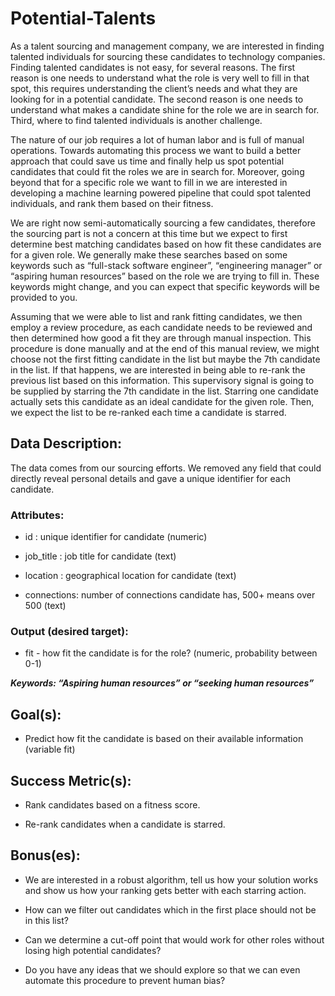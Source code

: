 # Potential-Talents

As a talent sourcing and management company, we are interested in finding talented individuals for sourcing these candidates to technology companies. Finding talented candidates is not easy, for several reasons. The first reason is one needs to understand what the role is very well to fill in that spot, this requires understanding the client’s needs and what they are looking for in a potential candidate. The second reason is one needs to understand what makes a candidate shine for the role we are in search for. Third, where to find talented individuals is another challenge.

The nature of our job requires a lot of human labor and is full of manual operations. Towards automating this process we want to build a better approach that could save us time and finally help us spot potential candidates that could fit the roles we are in search for. Moreover, going beyond that for a specific role we want to fill in we are interested in developing a machine learning powered pipeline that could spot talented individuals, and rank them based on their fitness.

We are right now semi-automatically sourcing a few candidates, therefore the sourcing part is not a concern at this time but we expect to first determine best matching candidates based on how fit these candidates are for a given role. We generally make these searches based on some keywords such as “full-stack software engineer”, “engineering manager” or “aspiring human resources” based on the role we are trying to fill in. These keywords might change, and you can expect that specific keywords will be provided to you.

Assuming that we were able to list and rank fitting candidates, we then employ a review procedure, as each candidate needs to be reviewed and then determined how good a fit they are through manual inspection. This procedure is done manually and at the end of this manual review, we might choose not the first fitting candidate in the list but maybe the 7th candidate in the list. If that happens, we are interested in being able to re-rank the previous list based on this information. This supervisory signal is going to be supplied by starring the 7th candidate in the list. Starring one candidate actually sets this candidate as an ideal candidate for the given role. Then, we expect the list to be re-ranked each time a candidate is starred.



## Data Description:

The data comes from our sourcing efforts. We removed any field that could directly reveal personal details and gave a unique identifier for each candidate. 

### Attributes:
- id : unique identifier for candidate (numeric)

- job_title : job title for candidate (text)

- location : geographical location for candidate (text)

- connections: number of connections candidate has, 500+ means over 500 (text)

### Output (desired target):
- fit - how fit the candidate is for the role? (numeric, probability between 0-1)

***Keywords: “Aspiring human resources” or “seeking human resources”***

## Goal(s):

- Predict how fit the candidate is based on their available information (variable fit)

## Success Metric(s):

- Rank candidates based on a fitness score.

- Re-rank candidates when a candidate is starred.

## Bonus(es):

- We are interested in a robust algorithm, tell us how your solution works and show us how your ranking gets better with each starring action.

- How can we filter out candidates which in the first place should not be in this list?

- Can we determine a cut-off point that would work for other roles without losing high potential candidates?

- Do you have any ideas that we should explore so that we can even automate this procedure to prevent human bias?